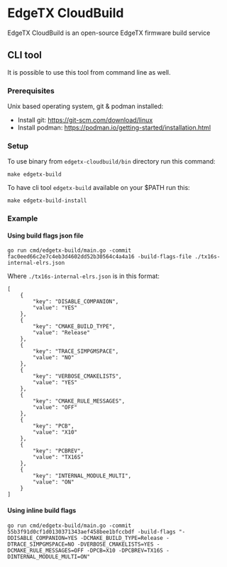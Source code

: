 # EdgeTX CloudBuild

EdgeTX CloudBuild is an open-source EdgeTX firmware build service

## CLI tool

It is possible to use this tool from command line as well.

### Prerequisites

Unix based operating system, git & podman installed:

* Install git: https://git-scm.com/download/linux
* Install podman: https://podman.io/getting-started/installation.html

### Setup

To use binary from `edgetx-cloudbuild/bin` directory run this command:

```
make edgetx-build
```

To have cli tool `edgetx-build` available on your $PATH run this:

```
make edgetx-build-install
```

### Example

#### Using build flags json file

```
go run cmd/edgetx-build/main.go -commit fac0eed66c2e7c4eb3d4602dd52b30564c4a4a16 -build-flags-file ./tx16s-internal-elrs.json
```

Where `./tx16s-internal-elrs.json` is in this format:

```
[
    {
        "key": "DISABLE_COMPANION",
        "value": "YES"
    },
    {
        "key": "CMAKE_BUILD_TYPE",
        "value": "Release"
    },
    {
        "key": "TRACE_SIMPGMSPACE",
        "value": "NO"
    },
    {
        "key": "VERBOSE_CMAKELISTS",
        "value": "YES"
    },
    {
        "key": "CMAKE_RULE_MESSAGES",
        "value": "OFF"
    },
    {
        "key": "PCB",
        "value": "X10"
    },
    {
        "key": "PCBREV",
        "value": "TX16S"
    },
    {
        "key": "INTERNAL_MODULE_MULTI",
        "value": "ON"
    }
]
```

#### Using inline build flags

```
go run cmd/edgetx-build/main.go -commit 55b3f91d0cf1d0130371343aef458bee1bfccbdf -build-flags "-DDISABLE_COMPANION=YES -DCMAKE_BUILD_TYPE=Release -DTRACE_SIMPGMSPACE=NO -DVERBOSE_CMAKELISTS=YES -DCMAKE_RULE_MESSAGES=OFF -DPCB=X10 -DPCBREV=TX16S -DINTERNAL_MODULE_MULTI=ON"
```
